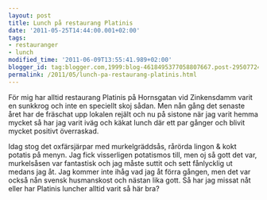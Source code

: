 ```yaml
---
layout: post
title: Lunch på restaurang Platinis
date: '2011-05-25T14:44:00.001+02:00'
tags:
- restauranger
- lunch
modified_time: '2011-06-09T13:55:41.989+02:00'
blogger_id: tag:blogger.com,1999:blog-4618495377058807667.post-2950772421761812026
permalink: /2011/05/lunch-pa-restaurang-platinis.html
---
```


För mig har alltid restaurang Platinis på Hornsgatan vid Zinkensdamm
varit en sunkkrog och inte en speciellt skoj sådan.  Men nån gång det
senaste året har de fräschat upp lokalen rejält och nu på sistone när
jag varit hemma mycket så har jag varit iväg och käkat lunch där ett
par gånger och blivit mycket positivt överraskad.

Idag stog det oxfärsjärpar med murkelgräddsås, rårörda lingon & kokt
potatis på menyn.  Jag fick visserligen potatismos till, men oj så
gott det var, murkelsåsen var fantastisk och jag måste suttit och sett
fånlycklig ut medans jag åt.  Jag kommer inte ihåg vad jag åt förra
gången, men det var också nån svensk husmanskost och nästan lika gott.
Så har jag missat nåt eller har Platinis luncher alltid varit så här
bra?
